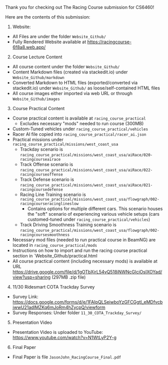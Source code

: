 Thank you for checking out The Racing Course submission for CS6460!

Here are the contents of this submission:
1. Website: 
 - All Files are under the folder `Website_Github/`
 - Fully Rendered Website available at https://racingcourse-6f8a8.web.app/
2. Course Lecture Content
 - All course content under the folder `Website_Github/`
 - Content Markdown files (created via stackedit.io) under `Website_Github/markdown`
 - Converted Markdown to HTML files (exported/converted via stackedit.io) under `Website_Github/` as loose/self-contained HTML files
 - All course images either imported via web URL or through `Website_Github/images`
3. Course Practical Content
 - Course practical content is available at `racing_course_practical`
   - Excludes necessary "mods" needed to run course (300MB)
 - Custom-Tuned vehicles under `racing_course_practical/vehicles`
 - Racer AI file copied into `racing_course_practical/racer_ai.json`
 - Practical missions under `racing_course_practical/missions/west_coast_usa`
   - Trackday scenario is `racing_course_practical/missions/west_coast_usa/aiRace/020-racingcourseairace`
   - Track Offense scenario is `racing_course_practical/missions/west_coast_usa/aiRace/022-racingcourseoffense`
   - Track Defense scenario is `racing_course_practical/missions/west_coast_usa/aiRace/021-racingcoursedefense`
   - Racing Line Training scenario is `racing_course_practical/missions/west_coast_usa/flowgraph/002-racingcourseracinglineslow`
     - Contains options for multiple different cars. This scenario houses the "soft" scenario of experiencing various vehicle setups (cars customed-tuned under `racing_course_practical/vehicles`)
   - Track Driving Smoothness Training scenario is `racing_course_practical/missions/west_coast_usa/flowgraph/002-racingcoursesmoothness`
 - Necessary mod files (needed to run practical course in BeamNG) are located in `racing_course_practical/mods`
 - Instructions on how to import and run the racing course practical section in `Website_Github/practical.html
 - All course practical content (including necessary mods) is available at URL https://drive.google.com/file/d/1gOTbXjrL54vQ518iNWNcGIciOsIXOYad/view?usp=sharing (297MB .zip file) 
4. 11/30 Ridesmart COTA Trackday Survey
 - Survey Link: https://docs.google.com/forms/d/e/1FAIpQLSeiwboYzGFCGgtl_eMDfvcbjwwU21adlMZKq6mJoRm4hZycpQ/viewform
 - Survey Responses: Under folder `11_30_COTA_Trackday_Survey/`
5. Presentation Video
 - Presentation Video is uploaded to YouTube: https://www.youtube.com/watch?v=N1WtLyP2Y-g 
6. Final Paper
 - Final Paper is file `JasonJohn_RacingCourse_Final.pdf`
